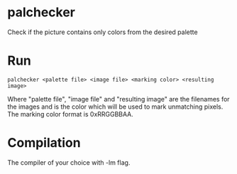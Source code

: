 # palchecker
Check if the picture contains only colors from the desired palette

# Run
```
palchecker <palette file> <image file> <marking color> <resulting image>
```
Where "palette file", "image file" and "resulting image" are the filenames for the images and <marking color> is the color which will be used to mark unmatching pixels. The marking color format is 0xRRGGBBAA.

# Compilation
The compiler of your choice with -lm flag.
